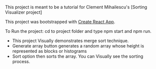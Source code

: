 This project is meant to be a tutorial for Clement Mihailescu's [Sorting Visualizer project]

This project was bootstrapped with [Create React App](https://github.com/facebook/create-react-app).

To Run the project: cd to project folder and type npm start and npm run.
<ul>
<li>This project Visually demonstrates merge sort technique.
 <li>Generate array button generates a random array whose height is represented as blocks or histograms
 <li>Sort option then sorts the array. You can Visually see the sorting process.
</ul>

